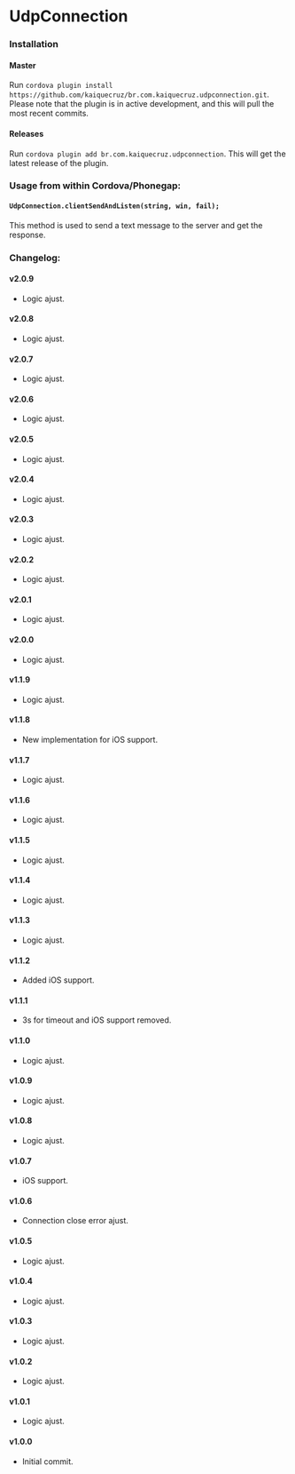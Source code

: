# UdpConnection

### Installation

#### Master

Run `cordova plugin install https://github.com/kaiquecruz/br.com.kaiquecruz.udpconnection.git`. Please note that the plugin is in active development, and this will pull the most recent commits.

#### Releases

Run `cordova plugin add br.com.kaiquecruz.udpconnection`. This will get the latest release of the plugin.

### Usage from within Cordova/Phonegap:

#### `UdpConnection.clientSendAndListen(string, win, fail);` 

This method is used to send a text message to the server and get the response.

### Changelog:

#### v2.0.9
- Logic ajust.

#### v2.0.8
- Logic ajust.

#### v2.0.7
- Logic ajust.

#### v2.0.6
- Logic ajust.

#### v2.0.5
- Logic ajust.

#### v2.0.4
- Logic ajust.

#### v2.0.3
- Logic ajust.

#### v2.0.2
- Logic ajust.

#### v2.0.1
- Logic ajust.

#### v2.0.0
- Logic ajust.

#### v1.1.9
- Logic ajust.

#### v1.1.8
- New implementation for iOS support.

#### v1.1.7
- Logic ajust.

#### v1.1.6
- Logic ajust.

#### v1.1.5
- Logic ajust.

#### v1.1.4
- Logic ajust.

#### v1.1.3
- Logic ajust.

#### v1.1.2
- Added iOS support.

#### v1.1.1
- 3s for timeout and iOS support removed.

#### v1.1.0
- Logic ajust.

#### v1.0.9
- Logic ajust.

#### v1.0.8
- Logic ajust.

#### v1.0.7
- iOS support.

#### v1.0.6
- Connection close error ajust.

#### v1.0.5
- Logic ajust.

#### v1.0.4
- Logic ajust.

#### v1.0.3
- Logic ajust.

#### v1.0.2
- Logic ajust.

#### v1.0.1
- Logic ajust.

#### v1.0.0
- Initial commit.